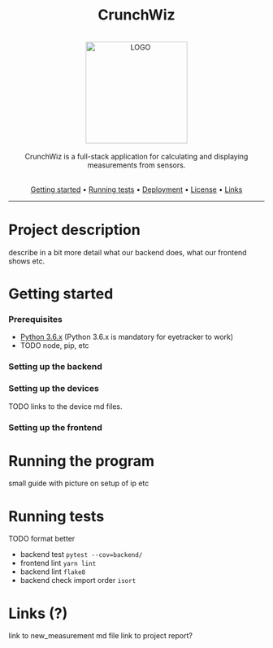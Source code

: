 <div align="center">
<h1>
CrunchWiz
</h1>
  <br>
  <img src="./img/logo.png" alt="LOGO" width="200">
<br>
<br>
CrunchWiz is a full-stack application for calculating and displaying measurements from sensors.
<br>
<br>
<p align="center">
  <a href="#getting-started">Getting started</a> •
  <a href="#running-tests">Running tests</a> •
  <a href="#deployment">Deployment</a> •
  <a href="#license">License</a> •
  <a href="#links">Links</a>
</p>
</div>

---

# Project description
describe in a bit more detail what our backend does, what our frontend shows etc.

# Getting started

### Prerequisites
- [Python 3.6.x](https://www.python.org/downloads/) (Python 3.6.x is mandatory for eyetracker to work)
- TODO node, pip, etc


### Setting up the backend

### Setting up the devices
TODO links to the device md files.

### Setting up the frontend

# Running the program
small guide with picture on setup of ip etc

# Running tests
TODO format better
* backend test `pytest --cov=backend/` 
* frontend lint `yarn lint`
* backend lint `flake8`
* backend check import order `isort`

# Links (?)
link to new_measurement md file
link to project report?

